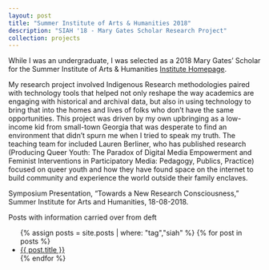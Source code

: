 ```yaml
---
layout: post
title: "Summer Institute of Arts & Humanities 2018"
description: "SIAH '18 - Mary Gates Scholar Research Project"
collection: projects
---
```


While I was an undergraduate, I was selected as a 2018 Mary Gates’ Scholar for the Summer Institute of Arts & Humanities [Institute Homepage](https://www.washington.edu/undergradresearch/siah/archive/2018-siah).

My research project involved Indigenous Research methodologies paired with technology tools that helped not only reshape the way academics are engaging with historical and archival data, but also in using technology to bring that into the homes and lives of folks who don’t have the same opportunities. This project was driven by my own upbringing as a low-income kid from small-town Georgia that was desperate to find an environment that didn’t spurn me when I tried to speak my truth. The teaching team for included Lauren Berliner, who has published research (Producing Queer Youth: The Paradox of Digital Media Empowerment and Feminist Interventions in Participatory Media: Pedagogy, Publics, Practice) focused on queer youth and how they have found space on the internet to build community and experience the world outside their family enclaves.

Symposium Presentation, “Towards a New Research Consciousness,” Summer Institute for Arts and Humanities, 18-08-2018.

Posts with information carried over from deft

<ul>
  {% assign posts = site.posts | where: "tag","siah" %}
  {% for post in posts %}
    <li>
      <a href="{{ post.url }}">{{ post.title }}</a>
    </li>
  {% endfor %}
</ul>

